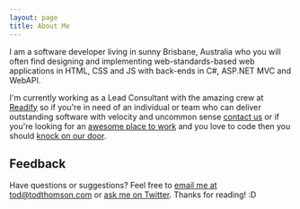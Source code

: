 ```yaml
---
layout: page
title: About Me
---
```


<p class="message">
    I am a software developer living in sunny Brisbane, Australia who you will often find designing and implementing web-standards-based web applications in HTML, CSS and JS with back-ends in C#, ASP.NET MVC and WebAPI.
</p>

I'm currently working as a Lead Consultant with the amazing crew at
[Readify](https://readify.net)
so if you're in need of an individual or team who can deliver outstanding software with velocity and uncommon sense
[contact us](https://readify.net/contact-us/)
or if you're looking for an
[awesome place to work](https://readify.net/careers/life-at-readify/)
and you love to code then you should
[knock on our door](https://knockknock.readify.net/).

## Feedback

Have questions or suggestions? Feel free to
[email me at tod@todthomson.com](mailto:tod@todthomson.com)
or
[ask me on Twitter](https://twitter.com/todthomson).
Thanks for reading! :D
